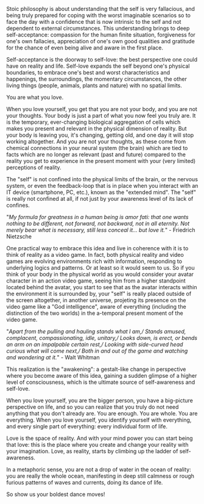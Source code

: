 Stoic philosophy is about understanding that the self is very fallacious, and being truly prepared for coping with the worst imaginable scenarios so to face the day with a confidence that is now intrinsic to the self and not dependent to external circumstances.
This understanding brings to deep self-acceptance: compassion for the human finite situation, forgiveness for one's own fallacies, appreciation of one's own good qualities and gratitude for the chance of even being alive and aware in the first place.

Self-acceptance is the doorway to self-love: the best perspective one could have on reality and life.
Self-love expands the self beyond one's physical boundaries, to embrace one's best and worst characteristics and happenings, the surroundings, the momentary circumstances, the other living things (people, animals, plants and nature) with no spatial limits.

You are what you love.

When you love yourself, you get that you are not your body, and you are not your thoughts.
Your body is just a part of what you now feel you truly are. It is the temporary, ever-changing biological aggregation of cells which makes you present and relevant in the physical dimension of reality. But your body is leaving you, it's changing, getting old, and one day it will stop working altogether.
And you are not your thoughts, as these come from chemical connections in your neural system (the brain) which are tied to facts which are no longer as relevant (past and future) compared to the reality you get to experience in the present moment with your (very limited) perceptions of reality.

The "self" is not confined into the physical limits of the brain, or the nervous system, or even the feedback-loop that is in place when you interact with an IT device (smartphone, PC, etc.), known as the "extended mind". The "self" is really not confined at all, if not just by your awareness level of its lack of confines.

"*My formula for greatness in a human being is amor fati: that one wants nothing to be different, not forward, not backward, not in all eternity. Not merely bear what is necessary, still less conceal it… but love it.*" - Friedrich Nietzsche

One practical way to embrace this idea and live in coherence with it is to think of reality as a video game.
In fact, both physical reality and video games are evolving environments rich with information, responding to underlying logics and patterns. Or at least so it would seem to us.
So if you think of your body in the physical world as you would consider your avatar character in an action video game, seeing him from a higher standpoint located behind the avatar, you start to see that as the avatar interacts within the environment it is surrounded by, your "self" is really placed outside of the screen altogether, in another universe, projeting its presence on the video game like a "God intelligence", aware of everything (including the distinction of the two worlds) in the a-temporal present moment of the video game.

"*Apart from the pulling and hauling stands what I am,/
Stands amused, complacent, compassionating, idle, unitary,/
Looks down, is erect, or bends an arm on an impalpable certain rest,/
Looking with side-curved head curious what will come next,/
Both in and out of the game and watching and wondering at it.*" - Walt Whitman

This realization is the "awakening": a gestalt-like change in perspective where you become aware of this idea, gaining a sudden glimpse of a higher level of consciousness, which is the ultimate source of self-awareness and self-love.

When you love yourself, you are the bigger person, you have a big-picture perspective on life, and so you can realize that you truly do not need anything that you don't already are. You are enough. You are whole. You are everything.
When you love yourself, you identify yourself with everything, and every single part of everything: every individual form of life.

Love is the space of reality.
And with your mind power you can start being that love: this is the place where you create and change your reality with your imagination.
Love, as reality, starts by climbing up the ladder of self-awareness.

In a metaphoric sense, you are not a drop of water in the ocean of reality: you are really the whole ocean, manifesting in deep still calmness or rough furious patterns of waves and currents, doing its dance of life.

So show us your boldest dance moves!
